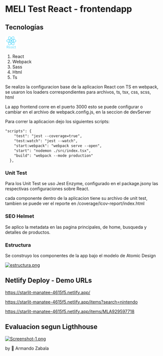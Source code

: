 # MELI Test React - frontendapp


## Tecnologías

<img src="https://raw.githubusercontent.com/devicons/devicon/master/icons/react/react-original-wordmark.svg" alt="react" width="40" height="40"/>


1. React
2. Webpack
3. Sass
4. Html
5. Ts

Se realizo la configuracion base de la aplicacion React con TS en webpack, se usaron los loaders correspondientes para archivos, ts, tsx, css, scss, html

La app frontend corre en el puerto 3000 esto se puede configurar o cambiar en el archivo de webpack.config.js, en la seccion de devServer

Para correr la aplicacion dejo los siguientes scripts:
````
"scripts": {
    "test": "jest --coverage=true",
    "test:watch": "jest --watch",
    "start:webpack": "webpack serve --open",
    "start": "nodemon ./src/index.tsx",
    "build": "webpack --mode production"
  },
````

### Unit Test

Para los Unit Test se uso Jest Enzyme, configurado en el package.jsony las respectivas configuraciones sobre React.

cada componente dentro de la aplicacion tiene su archivo de unit test, tambien se puede ver el reporte en /coverage/lcov-report/index.html


### SEO Helmet

Se aplico la metadata en las pagina principales, de home, busqueda y detalles de productos.


### Estructura

Se construyo  los componentes de la app bajo el modelo de Atomic Design

[![estructura.png](https://i.postimg.cc/7hGbN3DW/estructura.png)](https://postimg.cc/hQnSD7XL)


## Netlify Deploy -  Demo URLs

https://starlit-manatee-4615f5.netlify.app/

https://starlit-manatee-4615f5.netlify.app/items?search=nintendo

https://starlit-manatee-4615f5.netlify.app/items/MLA929597718

## Evaluacion segun Ligthhouse 

[![Screenshot-1.png](https://i.postimg.cc/wjNyZy3m/Screenshot-1.png)](https://postimg.cc/DS2wbzrv)

by 👋 Armando Zabala 
